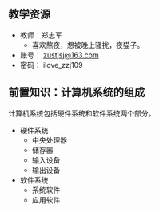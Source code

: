 


## 教学资源

- 教师：郑志军
	- 喜欢熬夜，想被晚上骚扰，夜猫子。
- 账号： zustjsj@163.com
- 密码： ilove_zzj109

## 前置知识：计算机系统的组成

计算机系统包括硬件系统和软件系统两个部分。

- 硬件系统
	- 中央处理器
	- 储存器
	- 输入设备
	- 输出设备
- 软件系统
	- 系统软件
	- 应用软件